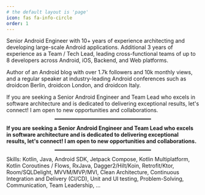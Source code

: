 ```yaml
---
# the default layout is 'page'
icon: fas fa-info-circle
order: 1
---
```


Senior Android Engineer with 10+ years of experience architecting and developing large-scale Android applications. Additional 3 years of experience as a Team / Tech Lead, leading cross-functional teams of up to 8 developers across Android, iOS, Backend, and Web platforms.

Author of an Android blog with over 1.7k followers and 10k monthly views, and a regular speaker at industry-leading Android conferences such as droidcon Berlin, droidcon London, and droidcon Italy.

If you are seeking a Senior Android Engineer and Team Lead who excels in software architecture and is dedicated to delivering exceptional results, let's connect! I am open to new opportunities and collaborations.

<hr style="width:50%; margin-left:25% !important; margin-right:25% !important; height:2px;">

**If you are seeking a Senior Android Engineer and Team Lead who excels in software architecture and is dedicated to delivering exceptional results, let's connect! I am open to new opportunities and collaborations.**

<hr style="width:50%; margin-left:25% !important; margin-right:25% !important; height:2px;">

Skills: Kotlin, Java, Android SDK, Jetpack Compose, Kotlin Multiplatform, Kotlin Coroutines / Flows, RxJava, Dagger2/Hilt/Koin, Retrofit/Ktor, Room/SQLDelight, MVVM/MVP/MVI, Clean Architecture, Continuous Integration and Delivery (CI/CD), Unit and UI testing, Problem-Solving, Communication, Team Leadership, ...